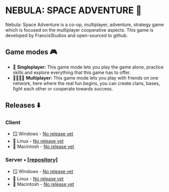 # NEBULA: SPACE ADVENTURE 🚀

Nebula: Space Adventure is a co-op, multiplayer, adventure, strategy game which is focused on the multiplayer cooperative aspects. This game is developed by FrancisStudios and open-sourced to github.

## Game modes 🎮

- 👨 **Singleplayer:** This game mode lets you play the game alone, practice skills and explore everything that this game has to offer. 
- 👨‍👩‍👧‍👦 **Multiplayer:** This game mode lets you play with friends on one network, here where the real fun begins, you can create clans, bases, fight each other or cooperate towards success. 


## Releases ⬇️

### Client
- 🪟 Windows - [No release yet]()
- 🐧 Linux - [No release yet]()
- 🍎 Macintosh - [No release yet]()

### Server • [[repository]]()
- 🪟 Windows - [No release yet]()
- 🐧 Linux - [No release yet]()
- 🍎 Macintosh - [No release yet]()